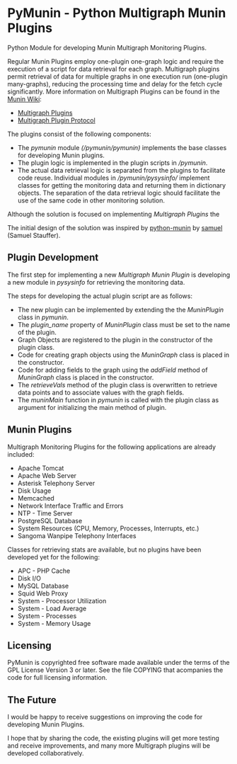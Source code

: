 PyMunin - Python Multigraph Munin Plugins
=========================================

Python Module for developing Munin Multigraph Monitoring Plugins.

Regular Munin Plugins employ one-plugin one-graph logic and require the execution of a script for data 
retrieval for each graph.
Multigraph plugins permit retrieval of data for multiple graphs in one execution run (one-plugin many-graphs), 
reducing the processing time and delay for the fetch cycle significantly.
More information on Multigraph Plugins can be found in the [Munin Wiki](http://munin-monitoring.org/wiki/):

* [Multigraph Plugins](http://munin-monitoring.org/wiki/MultigraphSampleOutput)
* [Multigraph Plugin Protocol](http://munin-monitoring.org/wiki/protocol-multigraph)

The plugins consist of the following components:

* The _pymunin_ module _(/pymunin/pymunin)_ implements the base classes for developing Munin plugins.
* The plugin logic is implemented in the plugin scripts in _/pymunin_.
* The actual data retrieval logic is separated from the plugins to facilitate code reuse.
  Individual modules in _/pymunin/pysysinfo/_ implement classes for getting the monitoring data and
  returning them in dictionary objects. The separation of the data retrieval logic should facilitate 
  the use of the same code in other monitoring solution.

Although the solution is focused on implementing _Multigraph Plugins_ the 

The initial design of the solution was inspired by [python-munin](https://github.com/samuel/python-munin) 
by [samuel](https://github.com/samuel) (Samuel Stauffer).


Plugin Development
------------------

The first step for implementing a new _Multigraph Munin Plugin_ is developing a new module in _pysysinfo_ for
retrieving the monitoring data.

The steps for developing the actual plugin script are as follows:

* The new plugin can be implemented by extending the the _MuninPlugin_ class in _pymunin_.
* The _plugin_name_ property of _MuninPlugin_ class must be set to the name of the plugin.
* Graph Objects are registered to the plugin in the constructor of the plugin class.
* Code for creating graph objects using the _MuninGraph_ class is placed in the constructor.
* Code for adding fields to the graph using the _addField_ method of _MuninGraph_ class 
  is placed in the constructor.
* The _retrieveVals_ method of the plugin class is overwritten to retrieve data points and to associate values
  with the graph fields.
* The _muninMain_ function in _pymunin_ is called with the plugin class as argument for initializing the main
  method of plugin. 


Munin Plugins
-------------

Multigraph Monitoring Plugins for the following applications are already
included:

* Apache Tomcat
* Apache Web Server
* Asterisk Telephony Server
* Disk Usage
* Memcached
* Network Interface Traffic and Errors
* NTP - Time Server
* PostgreSQL Database
* System Resources (CPU, Memory, Processes, Interrupts, etc.)
* Sangoma Wanpipe Telephony Interfaces

Classes for retrieving stats are available, but no plugins have been developed
yet for the following:

* APC - PHP Cache
* Disk I/O
* MySQL Database
* Squid Web Proxy
* System - Processor Utilization
* System - Load Average
* System - Processes
* System - Memory Usage


Licensing
---------

PyMunin is copyrighted free software made available under the terms of the GPL License Version 3 or later.
See the file COPYING that acompanies the code for full licensing information.


The Future
----------

I would be happy to receive suggestions on improving the code for developing Munin Plugins.

I hope that by sharing the code, the existing plugins will get more testing and receive improvements, and
many more Multigraph plugins will be developed collaboratively.
